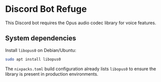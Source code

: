 # Discord Bot Refuge

This Discord bot requires the Opus audio codec library for voice features.

## System dependencies

Install `libopus0` on Debian/Ubuntu:

```bash
sudo apt install libopus0
```

The `nixpacks.toml` build configuration already lists `libopus0` to ensure the library is present in production environments.
